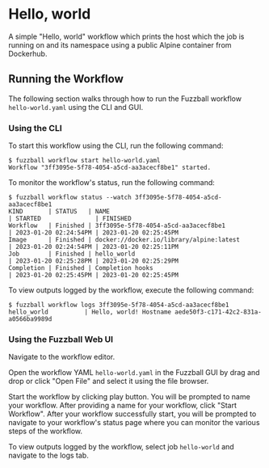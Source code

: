 # Hello, world

A simple "Hello, world" workflow which prints the host which the job is running
on and its namespace using a public Alpine container from Dockerhub.

## Running the Workflow

The following section walks through how to run the Fuzzball workflow
`hello-world.yaml` using the CLI and GUI.

### Using the CLI

To start this workflow using the CLI, run the following command:

```text
$ fuzzball workflow start hello-world.yaml
Workflow "3ff3095e-5f78-4054-a5cd-aa3acecf8be1" started.
```

To monitor the workflow's status, run the following command:

```text
$ fuzzball workflow status --watch 3ff3095e-5f78-4054-a5cd-aa3acecf8be1
KIND       | STATUS   | NAME                                          | STARTED               | FINISHED             
Workflow   | Finished | 3ff3095e-5f78-4054-a5cd-aa3acecf8be1          | 2023-01-20 02:24:54PM | 2023-01-20 02:25:45PM
Image      | Finished | docker://docker.io/library/alpine:latest      | 2023-01-20 02:24:54PM | 2023-01-20 02:25:11PM
Job        | Finished | hello_world                                   | 2023-01-20 02:25:28PM | 2023-01-20 02:25:29PM
Completion | Finished | Completion hooks                              | 2023-01-20 02:25:45PM | 2023-01-20 02:25:45PM
```

To view outputs logged by the workflow, execute the following command:

```text
$ fuzzball workflow logs 3ff3095e-5f78-4054-a5cd-aa3acecf8be1
hello_world          | Hello, world! Hostname aede50f3-c171-42c2-831a-a0566ba9989d
```

### Using the Fuzzball Web UI

Navigate to the workflow editor.

Open the workflow YAML `hello-world.yaml` in the Fuzzball GUI by drag and drop
or click "Open File" and select it using the file browser.

Start the workflow by clicking play button. You will be prompted to name your
workflow. After providing a name for your workflow, click "Start Workflow".
After your workflow successfully start, you will be prompted to navigate to your
workflow's status page where you can monitor the various steps of the workflow.

To view outputs logged by the workflow, select job `hello-world` and navigate to
the logs tab.
